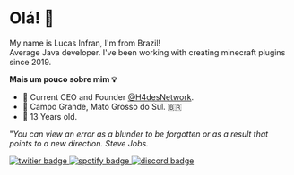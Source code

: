 # Olá! 👋

My name is Lucas Infran, I'm from Brazil!  
Average Java developer. I've been working with creating minecraft plugins since 2019.

**Mais um pouco sobre mim 💡**
- 📗 Current CEO and Founder [@H4desNetwork](https://github.com/H4desNetwork).
- 🚩 Campo Grande, Mato Grosso do Sul. 🇧🇷
- 📆 13 Years old.

"*You can view an error as a blunder to be forgotten or as a result that points to a new direction.
Steve Jobs.*

[
![twitier badge](https://img.shields.io/badge/Twitter-1DA1F2?style=for-the-badge&logo=twitter&logoColor=white)
](https://twitter.com/infrangoo)[
![spotify badge](https://img.shields.io/badge/Spotify-1ED760?style=for-the-badge&amp;logo=spotify&amp;logoColor=white)
](https://open.spotify.com/user/osil1tdp2dzcurn0ahfi0mai4)[
![discord badge](https://img.shields.io/badge/-Infran%230363-000?style=for-the-badge&amp;logo=Discord&amp;logoColor=white)
](https://discord.com/)
